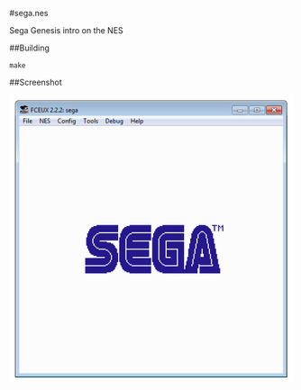 #sega.nes

Sega Genesis intro on the NES

##Building

```
make
```

##Screenshot

![Sega](screenshot.png)